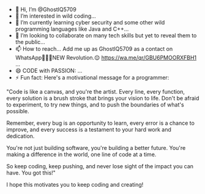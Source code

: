 - 👋 Hi, I’m @GhostIQ5709
- 👀 I’m interested in wild coding...
- 🌱 I’m currently learning cyber security and some other wild programming languages like Java and C++...
- 💞️ I’m looking to collaborate on many tech skills but yet to reveal them to the public...
- 📫 How to reach... Add me up as GhostIQ5709 as a contact on WhatsApp🙌🏾🐻NEW Revolution.😌 https://wa.me/qr/GBU6PMOORXFBH1 ...
- 😄 CODE with PASSION: ...
- ⚡ Fun fact: Here's a motivational message for a programmer:

"Code is like a canvas, and you're the artist. Every line, every function, every solution is a brush stroke that brings your vision to life. Don't be afraid to experiment, to try new things, and to push the boundaries of what's possible.

Remember, every bug is an opportunity to learn, every error is a chance to improve, and every success is a testament to your hard work and dedication.

You're not just building software, you're building a better future. You're making a difference in the world, one line of code at a time.

So keep coding, keep pushing, and never lose sight of the impact you can have. You got this!"

I hope this motivates you to keep coding and creating!

<!---
GhostIQ5709/GhostIQ5709 is a ✨ special ✨ repository because its `README.md` (this file) appears on your GitHub profile.
You can click the Preview link to take a look at your changes.
--->
